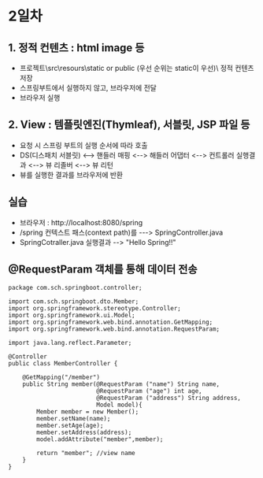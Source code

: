 # 2일차

## 1. 정적 컨텐츠 : html image 등
- 프로젝트\src\resours\static or public (우선 순위는 static이 우선)\ 정적 컨텐츠 저장
- 스프링부트에서 실행하지 않고, 브라우저에 전달
- 브라우저 실행

## 2. View : 템플릿엔진(Thymleaf), 서블릿, JSP 파일 등
- 요청 시 스프링 부트의 실행 순서에 따라 호출
- DS(디스패치 서블릿) <--> 핸들러 매핑 <--> 해들러 어댑터 <--> 컨트롤러 실행결과 <--> 뷰 리졸버 <--> 뷰 리턴
- 뷰를 실행한 결과를 브라우저에 반환

## 실습
- 브라우저 : http://localhost:8080/spring
- /spring 컨텍스트 패스(context path)를 ---> SpringController.java
- SpringCotraller.java 실행결과 --> "Hello Spring!!"


## @RequestParam 객체를 통해 데이터 전송
```
package com.sch.springboot.controller;

import com.sch.springboot.dto.Member;
import org.springframework.stereotype.Controller;
import org.springframework.ui.Model;
import org.springframework.web.bind.annotation.GetMapping;
import org.springframework.web.bind.annotation.RequestParam;

import java.lang.reflect.Parameter;

@Controller
public class MemberController {

    @GetMapping("/member")
    public String member(@RequestParam ("name") String name,
                         @RequestParam ("age") int age,
                         @RequestParam ("address") String address,
                         Model model){
        Member member = new Member();
        member.setName(name);
        member.setAge(age);
        member.setAddress(address);
        model.addAttribute("member",member);

        return "member"; //view name
    }
}

```







